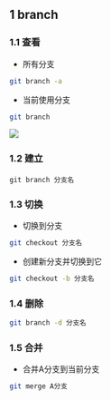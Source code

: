 <!--
 * @Description: 
 * @Version: 1.0
 * @Author: DaLao
 * @Email: dalao_li@163.com
 * @Date: 2021-03-17 18:20:22
 * @LastEditors: dalao
 * @LastEditTime: 2022-04-18 20:04:15
-->

## 1 branch


### 1.1 查看


- 所有分支

```sh
git branch -a
```

- 当前使用分支

```sh
git branch
```

![](https://cdn.hurra.ltd/img/20220112081438.png)



### 1.2 建立


```
git branch 分支名
```



### 1.3 切换


- 切换到分支

```sh
git checkout 分支名
```

- 创建新分支并切换到它

```sh
git checkout -b 分支名
```



### 1.4 删除


```sh
git branch -d 分支名
```



### 1.5 合并


- 合并A分支到当前分支

```sh
git merge A分支
```